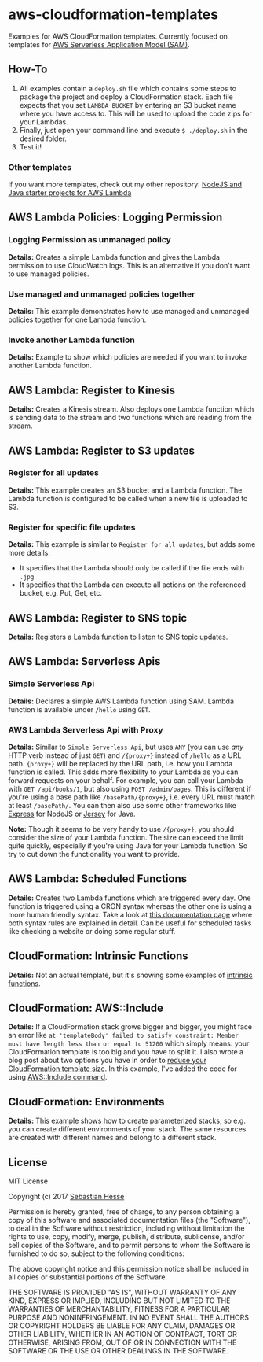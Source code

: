 # aws-cloudformation-templates
Examples for AWS CloudFormation templates.
Currently focused on templates for [AWS Serverless Application Model (SAM)](https://github.com/awslabs/serverless-application-model).


## How-To

1. All examples contain a `deploy.sh` file which contains some steps to package the project and deploy a CloudFormation stack.
Each file expects that you set `LAMBDA_BUCKET` by entering an S3 bucket name
where you have access to.
This will be used to upload the code zips for your Lambdas.
2. Finally, just open your command line and execute `$ ./deploy.sh` in the desired folder.
3. Test it!

### Other templates
If you want more templates, check out my other repository: [NodeJS and Java starter projects for AWS Lambda](https://github.com/seeebiii/aws-lambda-boilerplate)


## AWS Lambda Policies: Logging Permission

### Logging Permission as unmanaged policy

**Details:**
Creates a simple Lambda function and gives the Lambda permission to use CloudWatch logs.
This is an alternative if you don't want to use managed policies.

### Use managed and unmanaged policies together

**Details:**
This example demonstrates how to use managed and unmanaged policies together for one Lambda function.

### Invoke another Lambda function

**Details:**
Example to show which policies are needed if you want to invoke another Lambda function.


## AWS Lambda: Register to Kinesis

**Details:**
Creates a Kinesis stream.
Also deploys one Lambda function which is sending data to the stream and two functions which are reading from the stream.


## AWS Lambda: Register to S3 updates

### Register for all updates

**Details:**
This example creates an S3 bucket and a Lambda function.
The Lambda function is configured to be called when a new file is uploaded to S3.

### Register for specific file updates

**Details:**
This example is similar to `Register for all updates`, but adds some more details:
- It specifies that the Lambda should only be called if the file ends with `.jpg`
- It specifies that the Lambda can execute all actions on the referenced bucket, e.g. Put, Get, etc.


## AWS Lambda: Register to SNS topic

**Details:**
Registers a Lambda function to listen to SNS topic updates.


## AWS Lambda: Serverless Apis

### Simple Serverless Api

**Details:**
Declares a simple AWS Lambda function using SAM.
Lambda function is available under `/hello` using `GET`.

### AWS Lambda Serverless Api with Proxy

**Details:**
Similar to `Simple Serverless Api`, but uses `ANY` (you can use *any* HTTP verb instead of just `GET`) and `/{proxy+}` instead of `/hello` as a URL path.
`{proxy+}` will be replaced by the URL path, i.e. how you Lambda function is called.
This adds more flexibility to your Lambda as you can forward requests on your behalf.
For example, you can call your Lambda with `GET /api/books/1`, but also using `POST /admin/pages`.
This is different if you're using a base path like `/basePath/{proxy+}`, i.e. every URL must match at least `/basePath/`.
You can then also use some other frameworks like [Express](https://expressjs.com/) for NodeJS or [Jersey](https://jersey.github.io/) for Java.

**Note:**
Though it seems to be very handy to use `/{proxy+}`, you should consider the
size of your Lambda function. The size can exceed the limit quite quickly,
especially if you're using Java for your Lambda function. So try to cut down
the functionality you want to provide.


## AWS Lambda: Scheduled Functions

**Details:**
Creates two Lambda functions which are triggered every day.
One function is triggered using a CRON syntax whereas the other one is using a more human friendly syntax.
Take a look at [this documentation page](http://docs.aws.amazon.com/AmazonCloudWatch/latest/events/ScheduledEvents.html) where both syntax rules are explained in detail.
Can be useful for scheduled tasks like checking a website or doing some regular stuff.


## CloudFormation: Intrinsic Functions

**Details:**
Not an actual template, but it's showing some examples of [intrinsic functions](http://docs.aws.amazon.com/AWSCloudFormation/latest/UserGuide/intrinsic-function-reference.html).


## CloudFormation: AWS::Include

**Details:**
If a CloudFormation stack grows bigger and bigger, you might face an error like `at 'templateBody' failed to satisfy constraint: Member must have length less than or equal to 51200`
which simply means: your CloudFormation template is too big and you have to split it. I also wrote a blog post about two options you have in 
order to [reduce your CloudFormation template size](https://www.sebastianhesse.de/2017/08/12/reduce-cloudformation-template-size/).
In this example, I've added the code for using [AWS::Include command](http://docs.aws.amazon.com/AWSCloudFormation/latest/UserGuide/create-reusable-transform-function-snippets-and-add-to-your-template-with-aws-include-transform.html).


## CloudFormation: Environments

**Details:**
This example shows how to create parameterized stacks, so e.g. you can create different environments of your stack.
The same resources are created with different names and belong to a different stack. 


## License

MIT License

Copyright (c) 2017 [Sebastian Hesse](https://www.sebastianhesse.de)

Permission is hereby granted, free of charge, to any person obtaining a copy
of this software and associated documentation files (the "Software"), to deal
in the Software without restriction, including without limitation the rights
to use, copy, modify, merge, publish, distribute, sublicense, and/or sell
copies of the Software, and to permit persons to whom the Software is
furnished to do so, subject to the following conditions:

The above copyright notice and this permission notice shall be included in all
copies or substantial portions of the Software.

THE SOFTWARE IS PROVIDED "AS IS", WITHOUT WARRANTY OF ANY KIND, EXPRESS OR
IMPLIED, INCLUDING BUT NOT LIMITED TO THE WARRANTIES OF MERCHANTABILITY,
FITNESS FOR A PARTICULAR PURPOSE AND NONINFRINGEMENT. IN NO EVENT SHALL THE
AUTHORS OR COPYRIGHT HOLDERS BE LIABLE FOR ANY CLAIM, DAMAGES OR OTHER
LIABILITY, WHETHER IN AN ACTION OF CONTRACT, TORT OR OTHERWISE, ARISING FROM,
OUT OF OR IN CONNECTION WITH THE SOFTWARE OR THE USE OR OTHER DEALINGS IN THE
SOFTWARE.

